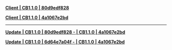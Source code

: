 **[Client | CB1.1.0 | 80d9edf828 ](https://hk4e-download.oss-cn-shanghai.aliyuncs.com/client_app/pc/YuanShen_CB1.1_80d9edf828.zip)**

**[Client | CB1.1.0 | 4a1067e2bd ](https://hk4e-download.oss-cn-shanghai.aliyuncs.com/client_app/pc/YuanShen_CB1.1_4a1067e2bd.zip)**

-----

**[Update | CB1.1.0 | 80d9edf828 - | CB1.1.0 | 4a1067e2bd ](https://hk4e-download.oss-cn-shanghai.aliyuncs.com/client_app/pc/CB1.1_80d9edf828_CB1.1_4a1067e2bd_diff.zip)**

**[Update | CB1.1.0 | 6d64e7a04f - | CB1.1.0 | 4a1067e2bd ](https://hk4e-download.oss-cn-shanghai.aliyuncs.com/client_app/pc/CB1.1_6d64e7a04f_CB1.1_4a1067e2bd_diff.zip)**
